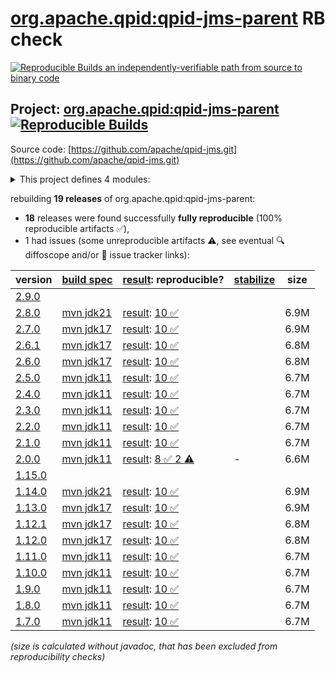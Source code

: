 [org.apache.qpid:qpid-jms-parent](https://central.sonatype.com/artifact/org.apache.qpid/qpid-jms-parent/versions) RB check
=======

[![Reproducible Builds](https://reproducible-builds.org/images/logos/rb.svg) an independently-verifiable path from source to binary code](https://reproducible-builds.org/)

## Project: [org.apache.qpid:qpid-jms-parent](https://central.sonatype.com/artifact/org.apache.qpid/qpid-jms-parent/versions) [![Reproducible Builds](https://img.shields.io/endpoint?url=https://raw.githubusercontent.com/jvm-repo-rebuild/reproducible-central/master/content/org/apache/qpid/jms/badge.json)](https://github.com/jvm-repo-rebuild/reproducible-central/blob/master/content/org/apache/qpid/jms/README.md)

Source code: [https://github.com/apache/qpid-jms.git](https://github.com/apache/qpid-jms.git)

<details><summary>This project defines 4 modules:</summary>

* [org.apache.qpid:apache-qpid-jms](https://central.sonatype.com/artifact/org.apache.qpid/apache-qpid-jms/overview)
* [org.apache.qpid:qpid-jms-client](https://central.sonatype.com/artifact/org.apache.qpid/qpid-jms-client/overview)
* [org.apache.qpid:qpid-jms-discovery](https://central.sonatype.com/artifact/org.apache.qpid/qpid-jms-discovery/overview)
* [org.apache.qpid:qpid-jms-parent](https://central.sonatype.com/artifact/org.apache.qpid/qpid-jms-parent/overview)
</details>

rebuilding **19 releases** of org.apache.qpid:qpid-jms-parent:
- **18** releases were found successfully **fully reproducible** (100% reproducible artifacts :white_check_mark:),
- 1 had issues (some unreproducible artifacts :warning:, see eventual :mag: diffoscope and/or :memo: issue tracker links):

| version | [build spec](/BUILDSPEC.md) | [result](https://reproducible-builds.org/docs/jvm/): reproducible? | [stabilize](https://github.com/google/oss-rebuild/blob/main/cmd/stabilize/README.md) | size |
| -- | --------- | ------ | ------ | -- |
| [2.9.0](https://central.sonatype.com/artifact/org.apache.qpid/qpid-jms-parent/2.9.0/pom) | | | |
| [2.8.0](https://central.sonatype.com/artifact/org.apache.qpid/qpid-jms-parent/2.8.0/pom) | [mvn jdk21](qpid-jms-2.8.0.buildspec) | [result](qpid-jms-parent-2.8.0.buildinfo): [10 :white_check_mark: ](qpid-jms-parent-2.8.0.buildcompare) | | 6.9M |
| [2.7.0](https://central.sonatype.com/artifact/org.apache.qpid/qpid-jms-parent/2.7.0/pom) | [mvn jdk17](qpid-jms-2.7.0.buildspec) | [result](qpid-jms-parent-2.7.0.buildinfo): [10 :white_check_mark: ](qpid-jms-parent-2.7.0.buildcompare) | | 6.9M |
| [2.6.1](https://central.sonatype.com/artifact/org.apache.qpid/qpid-jms-parent/2.6.1/pom) | [mvn jdk17](qpid-jms-2.6.1.buildspec) | [result](qpid-jms-parent-2.6.1.buildinfo): [10 :white_check_mark: ](qpid-jms-parent-2.6.1.buildcompare) | | 6.8M |
| [2.6.0](https://central.sonatype.com/artifact/org.apache.qpid/qpid-jms-parent/2.6.0/pom) | [mvn jdk17](qpid-jms-2.6.0.buildspec) | [result](qpid-jms-parent-2.6.0.buildinfo): [10 :white_check_mark: ](qpid-jms-parent-2.6.0.buildcompare) | | 6.8M |
| [2.5.0](https://central.sonatype.com/artifact/org.apache.qpid/qpid-jms-parent/2.5.0/pom) | [mvn jdk11](qpid-jms-2.5.0.buildspec) | [result](qpid-jms-parent-2.5.0.buildinfo): [10 :white_check_mark: ](qpid-jms-parent-2.5.0.buildcompare) | | 6.7M |
| [2.4.0](https://central.sonatype.com/artifact/org.apache.qpid/qpid-jms-parent/2.4.0/pom) | [mvn jdk11](qpid-jms-2.4.0.buildspec) | [result](qpid-jms-parent-2.4.0.buildinfo): [10 :white_check_mark: ](qpid-jms-parent-2.4.0.buildcompare) | | 6.7M |
| [2.3.0](https://central.sonatype.com/artifact/org.apache.qpid/qpid-jms-parent/2.3.0/pom) | [mvn jdk11](qpid-jms-2.3.0.buildspec) | [result](qpid-jms-parent-2.3.0.buildinfo): [10 :white_check_mark: ](qpid-jms-parent-2.3.0.buildcompare) | | 6.7M |
| [2.2.0](https://central.sonatype.com/artifact/org.apache.qpid/qpid-jms-parent/2.2.0/pom) | [mvn jdk11](qpid-jms-2.2.0.buildspec) | [result](qpid-jms-parent-2.2.0.buildinfo): [10 :white_check_mark: ](qpid-jms-parent-2.2.0.buildcompare) | | 6.7M |
| [2.1.0](https://central.sonatype.com/artifact/org.apache.qpid/qpid-jms-parent/2.1.0/pom) | [mvn jdk11](qpid-jms-2.1.0.buildspec) | [result](qpid-jms-parent-2.1.0.buildinfo): [10 :white_check_mark: ](qpid-jms-parent-2.1.0.buildcompare) | | 6.7M |
| [2.0.0](https://central.sonatype.com/artifact/org.apache.qpid/qpid-jms-parent/2.0.0/pom) | [mvn jdk11](qpid-jms-2.0.0.buildspec) | [result](qpid-jms-parent-2.0.0.buildinfo): [8 :white_check_mark:  2 :warning:](qpid-jms-parent-2.0.0.buildcompare) | - | 6.6M |
| [1.15.0](https://central.sonatype.com/artifact/org.apache.qpid/qpid-jms-parent/1.15.0/pom) | | | |
| [1.14.0](https://central.sonatype.com/artifact/org.apache.qpid/qpid-jms-parent/1.14.0/pom) | [mvn jdk21](qpid-jms-1.14.0.buildspec) | [result](qpid-jms-parent-1.14.0.buildinfo): [10 :white_check_mark: ](qpid-jms-parent-1.14.0.buildcompare) | | 6.9M |
| [1.13.0](https://central.sonatype.com/artifact/org.apache.qpid/qpid-jms-parent/1.13.0/pom) | [mvn jdk17](qpid-jms-1.13.0.buildspec) | [result](qpid-jms-parent-1.13.0.buildinfo): [10 :white_check_mark: ](qpid-jms-parent-1.13.0.buildcompare) | | 6.9M |
| [1.12.1](https://central.sonatype.com/artifact/org.apache.qpid/qpid-jms-parent/1.12.1/pom) | [mvn jdk17](qpid-jms-1.12.1.buildspec) | [result](qpid-jms-parent-1.12.1.buildinfo): [10 :white_check_mark: ](qpid-jms-parent-1.12.1.buildcompare) | | 6.8M |
| [1.12.0](https://central.sonatype.com/artifact/org.apache.qpid/qpid-jms-parent/1.12.0/pom) | [mvn jdk17](qpid-jms-1.12.0.buildspec) | [result](qpid-jms-parent-1.12.0.buildinfo): [10 :white_check_mark: ](qpid-jms-parent-1.12.0.buildcompare) | | 6.8M |
| [1.11.0](https://central.sonatype.com/artifact/org.apache.qpid/qpid-jms-parent/1.11.0/pom) | [mvn jdk11](qpid-jms-1.11.0.buildspec) | [result](qpid-jms-parent-1.11.0.buildinfo): [10 :white_check_mark: ](qpid-jms-parent-1.11.0.buildcompare) | | 6.7M |
| [1.10.0](https://central.sonatype.com/artifact/org.apache.qpid/qpid-jms-parent/1.10.0/pom) | [mvn jdk11](qpid-jms-1.10.0.buildspec) | [result](qpid-jms-parent-1.10.0.buildinfo): [10 :white_check_mark: ](qpid-jms-parent-1.10.0.buildcompare) | | 6.7M |
| [1.9.0](https://central.sonatype.com/artifact/org.apache.qpid/qpid-jms-parent/1.9.0/pom) | [mvn jdk11](qpid-jms-1.9.0.buildspec) | [result](qpid-jms-parent-1.9.0.buildinfo): [10 :white_check_mark: ](qpid-jms-parent-1.9.0.buildcompare) | | 6.7M |
| [1.8.0](https://central.sonatype.com/artifact/org.apache.qpid/qpid-jms-parent/1.8.0/pom) | [mvn jdk11](qpid-jms-1.8.0.buildspec) | [result](qpid-jms-parent-1.8.0.buildinfo): [10 :white_check_mark: ](qpid-jms-parent-1.8.0.buildcompare) | | 6.7M |
| [1.7.0](https://central.sonatype.com/artifact/org.apache.qpid/qpid-jms-parent/1.7.0/pom) | [mvn jdk11](qpid-jms-1.7.0.buildspec) | [result](qpid-jms-parent-1.7.0.buildinfo): [10 :white_check_mark: ](qpid-jms-parent-1.7.0.buildcompare) | | 6.7M |

<i>(size is calculated without javadoc, that has been excluded from reproducibility checks)</i>
